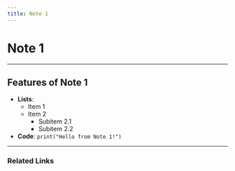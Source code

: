 ```yaml
---
title: Note 1
---
```

# Note 1


---

## Features of Note 1

- **Lists**:
  - Item 1
  - Item 2
    - Subitem 2.1
    - Subitem 2.2
- **Code**: `print("Hello from Note 1!")`

---

### Related Links
